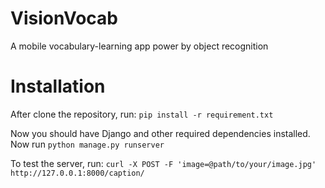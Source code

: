 # VisionVocab

A mobile vocabulary-learning app power by object recognition

# Installation

After clone the repository, run: `pip install -r requirement.txt`

Now you should have Django and other required dependencies installed. Now run `python manage.py runserver`

To test the server, run: `curl -X POST -F 'image=@path/to/your/image.jpg' http://127.0.0.1:8000/caption/`

